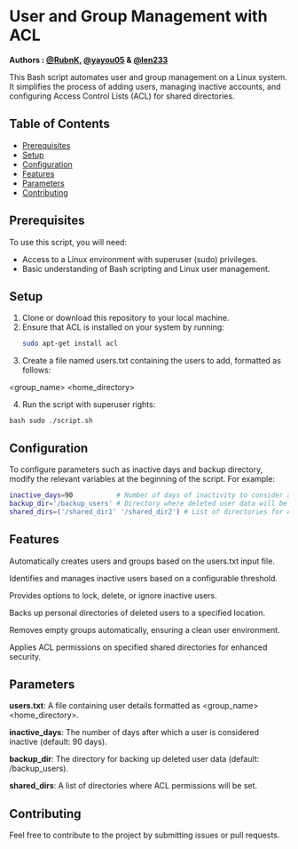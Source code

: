 # User and Group Management with ACL

**Authors : [@RubnK](https://github.com/RubnK), [@yayou05](https://github.com/yayou05) & [@len233](https://github.com/len233)**

This Bash script automates user and group management on a Linux system. It simplifies the process of adding users, managing inactive accounts, and configuring Access Control Lists (ACL) for shared directories.

## Table of Contents

- [Prerequisites](#prerequisites)
- [Setup](#setup)
- [Configuration](#configuration)
- [Features](#features)
- [Parameters](#parameters)
- [Contributing](#contributing)

## Prerequisites
To use this script, you will need:
- Access to a Linux environment with superuser (sudo) privileges.
- Basic understanding of Bash scripting and Linux user management.

## Setup
1. Clone or download this repository to your local machine.
2. Ensure that ACL is installed on your system by running:
   ```bash
   sudo apt-get install acl

3. Create a file named users.txt containing the users to add, formatted as follows:

<username> <group_name> <shell> <home_directory>


4. Run the script with superuser rights:

``bash
sudo ./script.sh
``



## Configuration

To configure parameters such as inactive days and backup directory, modify the relevant variables at the beginning of the script. For example:
```bash
inactive_days=90           # Number of days of inactivity to consider a user as inactive
backup_dir='/backup_users' # Directory where deleted user data will be backed up
shared_dirs=('/shared_dir1' '/shared_dir2') # List of directories for ACL configuration
```

## Features

Automatically creates users and groups based on the users.txt input file.

Identifies and manages inactive users based on a configurable threshold.

Provides options to lock, delete, or ignore inactive users.

Backs up personal directories of deleted users to a specified location.

Removes empty groups automatically, ensuring a clean user environment.

Applies ACL permissions on specified shared directories for enhanced security.


## Parameters

**users.txt**: A file containing user details formatted as <username> <group_name> <shell> <home_directory>.

**inactive_days**: The number of days after which a user is considered inactive (default: 90 days).

**backup_dir**: The directory for backing up deleted user data (default: /backup_users).

**shared_dirs**: A list of directories where ACL permissions will be set.


## Contributing

Feel free to contribute to the project by submitting issues or pull requests.
